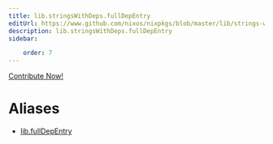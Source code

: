 ```yaml
---
title: lib.stringsWithDeps.fullDepEntry
editUrl: https://www.github.com/nixos/nixpkgs/blob/master/lib/strings-with-deps.nix#L81C18
description: lib.stringsWithDeps.fullDepEntry
sidebar:

    order: 7
---
```


<a href="https://www.github.com/nixos/nixpkgs/blob/master/lib/strings-with-deps.nix#L81C18">Contribute Now!</a>


# Aliases

- [lib.fullDepEntry](reference/lib/lib-fullDepEntry)


